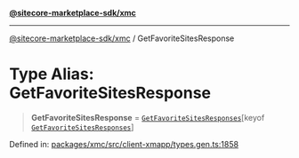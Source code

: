 [**@sitecore-marketplace-sdk/xmc**](../README.md)

***

[@sitecore-marketplace-sdk/xmc](../README.md) / GetFavoriteSitesResponse

# Type Alias: GetFavoriteSitesResponse

> **GetFavoriteSitesResponse** = [`GetFavoriteSitesResponses`](GetFavoriteSitesResponses.md)\[keyof [`GetFavoriteSitesResponses`](GetFavoriteSitesResponses.md)\]

Defined in: [packages/xmc/src/client-xmapp/types.gen.ts:1858](https://github.com/Sitecore/sitecore-marketplace-sdk/blob/e87783cce9f115393973a45e109d17b99bf1df7e/packages/xmc/src/client-xmapp/types.gen.ts#L1858)
